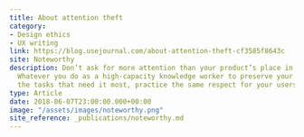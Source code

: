 ```yaml
---
title: About attention theft
category:
- Design ethics
- UX writing
link: https://blog.usejournal.com/about-attention-theft-cf3585f8643c
site: Noteworthy
description: Don’t ask for more attention than your product’s place in someone’s life warrants.
  Whatever you do as a high-capacity knowledge worker to preserve your attention for
  the tasks that need it most, practice the same respect for your users’ attention.
type: Article
date: 2018-06-07T23:00:00.000+00:00
image: "/assets/images/noteworthy.png"
site_reference: _publications/noteworthy.md
---
```

